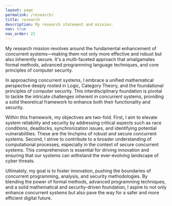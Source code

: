 ```yaml
---
layout: page
permalink: /research/
title: research
description: My research statement and mission.
nav: true
nav_order: 21
---
```

My research mission revolves around the fundamental enhancement of concurrent systems—making them not only more effective and robust but also inherently secure. It's a multi-faceted approach that amalgamates formal methods, advanced programming language techniques, and core principles of computer security.

In approaching concurrent systems, I embrace a unified mathematical perspective deeply rooted in Logic, Category Theory, and the foundational principles of computer security. This interdisciplinary foundation is pivotal to tackle the intricate challenges inherent in concurrent systems, providing a solid theoretical framework to enhance both their functionality and security.

Within this framework, my objectives are two-fold. First, I aim to elevate system reliability and security by addressing critical aspects such as race conditions, deadlocks, synchronization issues, and identifying potential vulnerabilities. These are the linchpins of robust and secure concurrent systems. Second, I strive to contribute to a broader understanding of computational processes, especially in the context of secure concurrent systems. This comprehension is essential for driving innovation and ensuring that our systems can withstand the ever-evolving landscape of cyber threats.

Ultimately, my goal is to foster innovation, pushing the boundaries of concurrent programming, analysis, and security methodologies. By blending the power of formal methods, advanced programming techniques, and a solid mathematical and security-driven foundation, I aspire to not only enhance concurrent systems but also pave the way for a safer and more efficient digital future.